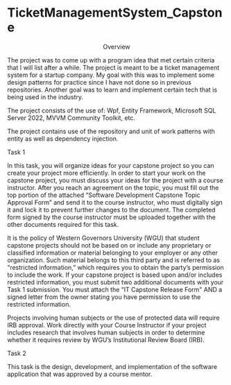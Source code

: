 # TicketManagementSystem_Capstone
<center>Overview</center>

The project was to come up with a program idea that met certain criteria that I will list after a while. 
The project is meant to be a ticket management system for a startup company. My goal with this was to implement some design patterns for practice since I have not done so in previous repositories. Another goal was to learn and implement certain tech that is being used in the industry.

The project consists of the use of: Wpf, Entity Framework, Microsoft SQL Server 2022, MVVM Community Toolkit, etc.

The project contains use of the repository and unit of work patterns with entity as well as dependency injection. 



Task 1

In this task, you will organize ideas for your capstone project so you can create your project more efficiently. In order to start your work on the capstone project, you must discuss your ideas for the project with a course instructor. After you reach an agreement on the topic, you must fill out the top portion of the attached “Software Development Capstone Topic Approval Form” and send it to the course instructor, who must digitally sign it and lock it to prevent further changes to the document. The completed form signed by the course instructor must be uploaded together with the other documents required for this task.

It is the policy of Western Governors University (WGU) that student capstone projects should not be based on or include any proprietary or classified information or material belonging to your employer or any other organization. Such material belongs to this third party and is referred to as “restricted information,” which requires you to obtain the party’s permission to include the work. If your capstone project is based upon and/or includes restricted information, you must submit two additional documents with your Task 1 submission. You must attach the “IT Capstone Release Form" AND a signed letter from the owner stating you have permission to use the restricted information.

Projects involving human subjects or the use of protected data will require IRB approval. Work directly with your Course Instructor if your project includes research that involves human subjects in order to determine whether it requires review by WGU’s Institutional Review Board (IRB).

Task 2

This task is the design, development, and implementation of the software application that was approved by a course mentor.

